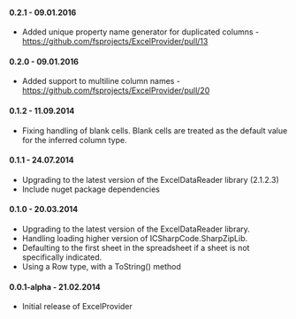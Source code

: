 #### 0.2.1 - 09.01.2016
* Added unique property name generator for duplicated columns - https://github.com/fsprojects/ExcelProvider/pull/13

#### 0.2.0 - 09.01.2016
* Added support to multiline column names - https://github.com/fsprojects/ExcelProvider/pull/20

#### 0.1.2 - 11.09.2014
* Fixing handling of blank cells. Blank cells are treated as the default value for the inferred column type.

#### 0.1.1 - 24.07.2014
* Upgrading to the latest version of the ExcelDataReader library (2.1.2.3)
* Include nuget package dependencies

#### 0.1.0 - 20.03.2014
* Upgrading to the latest version of the ExcelDataReader library.
* Handling loading higher version of ICSharpCode.SharpZipLib.
* Defaulting to the first sheet in the spreadsheet if a sheet is not specifically indicated.
* Using a Row type, with a ToString() method

#### 0.0.1-alpha - 21.02.2014
* Initial release of ExcelProvider